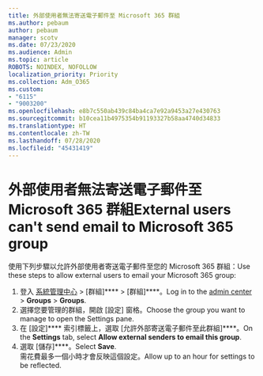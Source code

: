 ```yaml
---
title: 外部使用者無法寄送電子郵件至 Microsoft 365 群組
ms.author: pebaum
author: pebaum
manager: scotv
ms.date: 07/23/2020
ms.audience: Admin
ms.topic: article
ROBOTS: NOINDEX, NOFOLLOW
localization_priority: Priority
ms.collection: Adm_O365
ms.custom:
- "6115"
- "9003200"
ms.openlocfilehash: e8b7c550ab439c84ba4ca7e92a9453a27e430763
ms.sourcegitcommit: b10cea11b4975354b91193327b58aa4740d34833
ms.translationtype: HT
ms.contentlocale: zh-TW
ms.lasthandoff: 07/28/2020
ms.locfileid: "45431419"
---
```

# <a name="external-users-cant-send-email-to-microsoft-365-group"></a><span data-ttu-id="15749-102">外部使用者無法寄送電子郵件至 Microsoft 365 群組</span><span class="sxs-lookup"><span data-stu-id="15749-102">External users can't send email to Microsoft 365 group</span></span>

<span data-ttu-id="15749-103">使用下列步驟以允許外部使用者寄送電子郵件至您的 Microsoft 365 群組：</span><span class="sxs-lookup"><span data-stu-id="15749-103">Use these steps to allow external users to email your Microsoft 365 group:</span></span>

1. <span data-ttu-id="15749-104">登入 [系統管理中心](https://admin.microsoft.com/)  >  [群組]\*\*\*\*  >  [群組]\*\*\*\*。</span><span class="sxs-lookup"><span data-stu-id="15749-104">Log in to the [admin center](https://admin.microsoft.com/) > **Groups** > **Groups**.</span></span>
2. <span data-ttu-id="15749-105">選擇您要管理的群組，開啟 [設定] 窗格。</span><span class="sxs-lookup"><span data-stu-id="15749-105">Choose the group you want to manage to open the Settings pane.</span></span>
3. <span data-ttu-id="15749-106">在 [設定]\*\*\*\* 索引標籤上，選取 [允許外部寄送電子郵件至此群組]\*\*\*\*。</span><span class="sxs-lookup"><span data-stu-id="15749-106">On the **Settings** tab, select **Allow external senders to email this group**.</span></span>
4. <span data-ttu-id="15749-107">選取 [儲存]\*\*\*\*。</span><span class="sxs-lookup"><span data-stu-id="15749-107">Select **Save**.</span></span></br>
    <span data-ttu-id="15749-108">需花費最多一個小時才會反映這個設定。</span><span class="sxs-lookup"><span data-stu-id="15749-108">Allow up to an hour for settings to be reflected.</span></span> 
